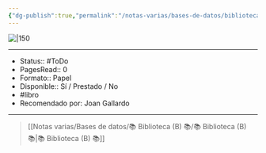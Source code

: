 ```yaml
---
{"dg-publish":true,"permalink":"/notas-varias/bases-de-datos/biblioteca-b/b-etica-a-nicomaco/"}
---
```



![|150](http://books.google.com/books/content?id=ulqtEAAAQBAJ&printsec=frontcover&img=1&zoom=1&edge=curl&source=gbs_api)

---

- Status:: #ToDo 
- PagesRead:: 0 
- Formato:: Papel
- Disponible:: Sí / Prestado / No
- #libro 
- Recomendado por: Joan Gallardo

---

> [[Notas varias/Bases de datos/📚 Biblioteca (B) 📚/📚 Biblioteca (B) 📚\|📚 Biblioteca (B) 📚]]